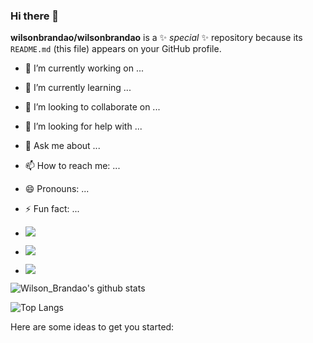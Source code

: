 ### Hi there 👋

**wilsonbrandao/wilsonbrandao** is a ✨ _special_ ✨ repository because its `README.md` (this file) appears on your GitHub profile.

- 🔭 I’m currently working on ...
- 🌱 I’m currently learning ...
- 👯 I’m looking to collaborate on ...
- 🤔 I’m looking for help with ...
- 💬 Ask me about ...
- 📫 How to reach me: ...
- 😄 Pronouns: ...
- ⚡ Fun fact: ...

- <a href="https://www.instagram.com/_itsbrandao/"><img src="https://img.shields.io/badge/instagram%20@_itsbrandao-DD2476?style=for-the-badge&logo=instagram&logoColor=white"/></a>

- <a href="https://www.facebook.com/wilson.brandao.56"><img src="https://img.shields.io/badge/facebook%20@WILSON.BRANDAO.56-344E86?style=for-the-badge&logo=facebook&logoColor=white"/></a>

- <a href="https://twitter.com/_Hotwheelson"><img src="https://img.shields.io/badge/twitter%20@_Hotwheelson-0D95E8?style=for-the-badge&logo=twitter&logoColor=white"/></a>





![Wilson_Brandao's github stats](https://github-readme-stats.vercel.app/api?username=wilsonbrandao&show_icons=true&theme=dark&icon_color=fff)

![Top Langs](https://github-readme-stats.vercel.app/api/top-langs/?username=wilsonbrandao&theme=dark&title_color=fff&text_color=fff)

Here are some ideas to get you started:


